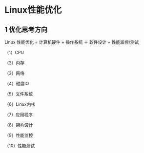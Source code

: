 # Linux性能优化

## 1 优化思考方向

Linux 性能优化 = 计算机硬件 + 操作系统 ＋ 软件设计 + 性能监控/测试 

（1）CPU

（2）内存

（3）网络

（4）磁盘IO



（5）文件系统

（6）Linux内核



（7）应用程序

（8）架构设计



（9）性能监控

（10）性能测试



